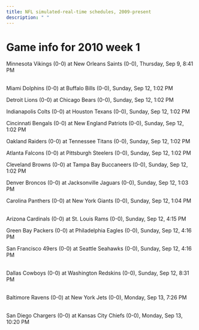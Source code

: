 ```yaml
---
title: NFL simulated-real-time schedules, 2009-present
description: " "
---
```


# Game info for 2010 week 1

Minnesota Vikings (0-0) at New Orleans Saints (0-0), Thursday, Sep 9, 8:41 PM

<br/>Miami Dolphins (0-0) at Buffalo Bills (0-0), Sunday, Sep 12, 1:02 PM

Detroit Lions (0-0) at Chicago Bears (0-0), Sunday, Sep 12, 1:02 PM

Indianapolis Colts (0-0) at Houston Texans (0-0), Sunday, Sep 12, 1:02 PM

Cincinnati Bengals (0-0) at New England Patriots (0-0), Sunday, Sep 12, 1:02 PM

Oakland Raiders (0-0) at Tennessee Titans (0-0), Sunday, Sep 12, 1:02 PM

Atlanta Falcons (0-0) at Pittsburgh Steelers (0-0), Sunday, Sep 12, 1:02 PM

Cleveland Browns (0-0) at Tampa Bay Buccaneers (0-0), Sunday, Sep 12, 1:02 PM

Denver Broncos (0-0) at Jacksonville Jaguars (0-0), Sunday, Sep 12, 1:03 PM

Carolina Panthers (0-0) at New York Giants (0-0), Sunday, Sep 12, 1:04 PM

<br/>Arizona Cardinals (0-0) at St. Louis Rams (0-0), Sunday, Sep 12, 4:15 PM

Green Bay Packers (0-0) at Philadelphia Eagles (0-0), Sunday, Sep 12, 4:16 PM

San Francisco 49ers (0-0) at Seattle Seahawks (0-0), Sunday, Sep 12, 4:16 PM

<br/>Dallas Cowboys (0-0) at Washington Redskins (0-0), Sunday, Sep 12, 8:31 PM

<br/>Baltimore Ravens (0-0) at New York Jets (0-0), Monday, Sep 13, 7:26 PM

<br/>San Diego Chargers (0-0) at Kansas City Chiefs (0-0), Monday, Sep 13, 10:20 PM

